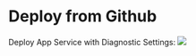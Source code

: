 
# Deploy from Github


Deploy App Service with Diagnostic Settings:
<a href="https://portal.azure.com/#create/Microsoft.Template/uri/https%3A%2F%2Fraw.githubusercontent.com%2Fmalhmoud-MSFT%2Ftemplates%2Fmaster%2FAppService-DiagnosticSettings.json " target="_blank">
    <img src="http://azuredeploy.net/deploybutton.png"/>
</a>
